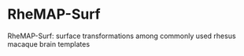 # RheMAP-Surf
RheMAP-Surf: surface transformations among commonly used rhesus macaque brain templates
